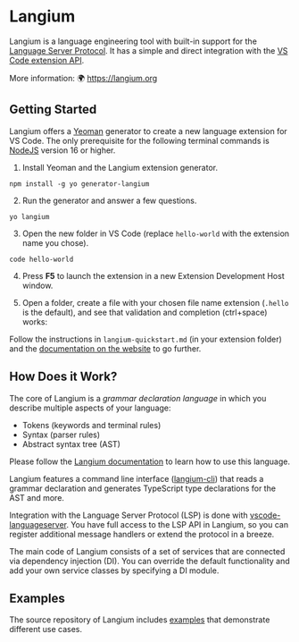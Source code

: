 # Langium

Langium is a language engineering tool with built-in support for the [Language Server Protocol](https://microsoft.github.io/language-server-protocol/). It has a simple and direct integration with the [VS Code extension API](https://code.visualstudio.com/api/language-extensions/overview).

More information: 🌍 https://langium.org

## Getting Started

Langium offers a [Yeoman](https://yeoman.io) generator to create a new language extension for VS Code. The only prerequisite for the following terminal commands is [NodeJS](https://nodejs.org/) version 16 or higher.

1. Install Yeoman and the Langium extension generator.
```
npm install -g yo generator-langium
```

2. Run the generator and answer a few questions.
```
yo langium
```

3. Open the new folder in VS Code (replace `hello-world` with the extension name you chose).
```
code hello-world
```

4. Press **F5** to launch the extension in a new Extension Development Host window.

5. Open a folder, create a file with your chosen file name extension (`.hello` is the default), and see that validation and completion (ctrl+space) works:

Follow the instructions in `langium-quickstart.md` (in your extension folder) and the [documentation on the website](https://langium.org/docs/) to go further.

## How Does it Work?

The core of Langium is a _grammar declaration language_ in which you describe multiple aspects of your language:

 - Tokens (keywords and terminal rules)
 - Syntax (parser rules)
 - Abstract syntax tree (AST)

Please follow the [Langium documentation](https://langium.org/docs/grammar-language/) to learn how to use this language.

Langium features a command line interface ([langium-cli](https://www.npmjs.com/package/langium-cli)) that reads a grammar declaration and generates TypeScript type declarations for the AST and more.

Integration with the Language Server Protocol (LSP) is done with [vscode-languageserver](https://www.npmjs.com/package/vscode-languageserver). You have full access to the LSP API in Langium, so you can register additional message handlers or extend the protocol in a breeze.

The main code of Langium consists of a set of services that are connected via dependency injection (DI). You can override the default functionality and add your own service classes by specifying a DI module.

## Examples

The source repository of Langium includes [examples](https://github.com/eclipse-langium/langium/tree/main/examples) that demonstrate different use cases.
